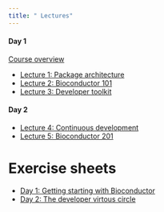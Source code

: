 ```yaml
---
title: " Lectures"
---
```


#### Day 1

[Course overview](/{{<myPackageUrl>}}Presentations/0_Course-overview.pptx)

- [Lecture 1: Package architecture](/{{<myPackageUrl>}}Presentations/1_Package_architecture.pptx)
- [Lecture 2: Bioconductor 101](/{{<myPackageUrl>}}Presentations/2_Bioconductor_101.pptx)
- [Lecture 3: Developer toolkit](/{{<myPackageUrl>}}Presentations/3_Developer-toolkit.pptx)

#### Day 2

- [Lecture 4: Continuous development](/{{<myPackageUrl>}}Presentations/4_Continuous_development-writing-documenting-testing.pptx)
- [Lecture 5: Bioconductor 201](/{{<myPackageUrl>}}Presentations/5_Bioconductor_201.pptx)

<!-- 
#### Day 3

- [Lecture 6: Git versioning](/{{<myPackageUrl>}}Presentations/6_Git_versionning.pptx)
- [Lecture 7: S4 classes](/{{<myPackageUrl>}}Presentations/7_S4_classes.pptx)

#### Day 4

- [Lecture 8: Improving package with data and vignettes](/{{<myPackageUrl>}}Presentations/8_Improving_package-data_vignettes-....pptx)
- [Lecture 9: Submitting a package to Bioconductor](/{{<myPackageUrl>}}Presentations/9_Bioconductor_submission.pptx)

#### Day 5

- [Lecture 10: Package dissemination](/{{<myPackageUrl>}}Presentations/10_Package_dissemination.pptx) -->

# Exercise sheets 

- [Day 1: Getting starting with Bioconductor](/{{<myPackageUrl>}}Exercices/Day1_Getting-started-with-Bioc.html)
- [Day 2: The developer virtous circle](/{{<myPackageUrl>}}Exercices/Day2_Developer-virtuous-circle.html)
<!-- - [Day 3: S4 classes in Bioconductor](/{{<myPackageUrl>}}Exercices/Day3_S4-classes.html)
- [Day 4: Documenting and improving your package](/{{<myPackageUrl>}}Exercices/Day4_vignette-and-data.html) -->
